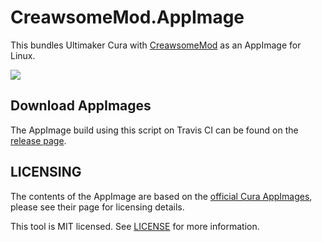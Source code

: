 # CreawsomeMod.AppImage

This bundles Ultimaker Cura with [CreawsomeMod](https://github.com/trouch/CreawsomeMod/) as an AppImage for Linux.

![](https://user-images.githubusercontent.com/2480569/58385523-2f554f80-7fe1-11e9-94fc-48b6ad2071f6.png)

## Download AppImages

The AppImage build using this script on Travis CI can be found on the [release page](/releases/).

## LICENSING

The contents of the AppImage are based on the [official Cura AppImages](https://github.com/Ultimaker/Cura/releases), please see their page for licensing details.

This tool is MIT licensed. See [LICENSE](LICENSE.txt) for more information.
